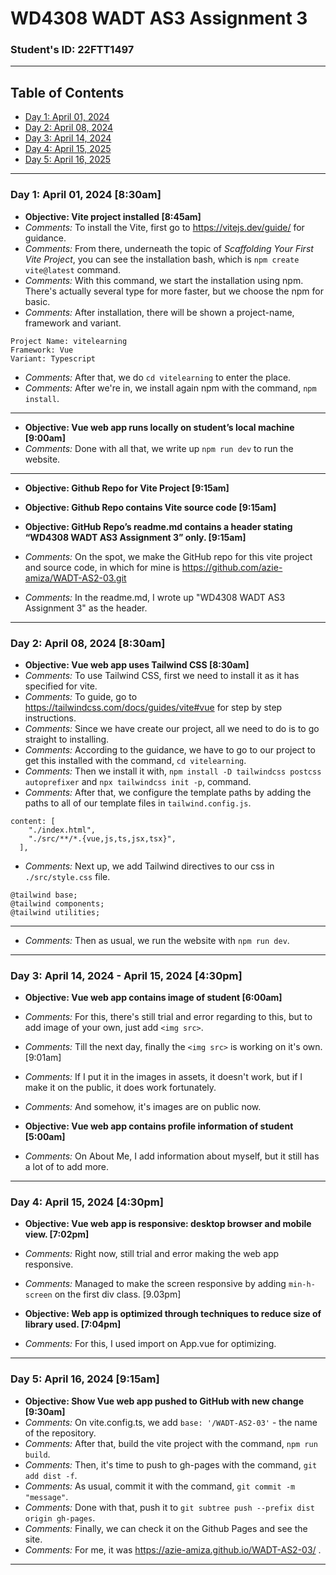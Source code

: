 <!-- # WD4308 WADT AS3 Assignment 3 -->

<!-- # 8/4/2024 - Monday
- Installing the Tailwind CSS using Vue
- Documentation : https://tailwindcss.com/docs/guides/vite#vue

- Then make it with the components using Vue as well
- Component Documentation: https://tailwindui.com/components?ref=sidebar
- Hero Section Documentation (what sir did): https://tailwindui.com/components/marketing/sections/heroes

- if using Vue then, it'll be template, and not html and react.
- don't put in school id, address, and so on when making this website.

- on .gitignore, remove the dist-ssr.
- there will be dist folder(?), i still don't remember what was being said here.
- something about github actions (not yet) -->

# WD4308 WADT AS3 Assignment 3

### Student's ID: 22FTT1497

---

## Table of Contents
- [Day 1: April 01, 2024](#day-1-april-01-2024)
- [Day 2: April 08, 2024](#day-2-april-08-2024)
- [Day 3: April 14, 2024](#day-3-april-14-2024)
- [Day 4: April 15, 2025](#day-4-april-15-2024)
- [Day 5: April 16, 2025](#day-5-april-16-2024)

---

### Day 1: April 01, 2024 [8:30am]
- **Objective: Vite project installed [8:45am]**
- *Comments:* To install the Vite, first go to https://vitejs.dev/guide/ for guidance.
- *Comments:* From there, underneath the topic of *Scaffolding Your First Vite Project*, you can see the installation bash, which is `npm create vite@latest` command.
- *Comments:* With this command, we start the installation using npm. There's actually several type for more faster, but we choose the npm for basic.
- *Comments:* After installation, there will be shown a project-name, framework and variant.

```Installation Process
Project Name: vitelearning
Framework: Vue
Variant: Typescript
```

- *Comments:* After that, we do `cd vitelearning` to enter the place.
- *Comments:* After we're in, we install again npm with the command, `npm install`.

---

- **Objective: Vue web app runs locally on student’s local machine [9:00am]**
- *Comments:* Done with all that, we write up `npm run dev` to run the website.

---
- **Objective: Github Repo for Vite Project [9:15am]**
- **Objective: Github Repo contains Vite source code [9:15am]**
- **Objective: GitHub Repo’s readme.md contains a header stating “WD4308 WADT AS3 Assignment 3” only. [9:15am]**

- *Comments:* On the spot, we make the GitHub repo for this vite project and source code, in which for mine is https://github.com/azie-amiza/WADT-AS2-03.git
- *Comments:* In the readme.md, I wrote up "WD4308 WADT AS3 Assignment 3" as the header.

---

### Day 2: April 08, 2024 [8:30am]
- **Objective: Vue web app uses Tailwind CSS [8:30am]**
- *Comments:* To use Tailwind CSS, first we need to install it as it has specified for vite.
- *Comments:* To guide, go to https://tailwindcss.com/docs/guides/vite#vue for step by step instructions.
- *Comments:* Since we have create our project, all we need to do is to go straight to installing.
- *Comments:* According to the guidance, we have to go to our project to get this installed with the command, `cd vitelearning`.
- *Comments:* Then we install it with, `npm install -D tailwindcss postcss autoprefixer` and `npx tailwindcss init -p`, command.
- *Comments:* After that, we configure the template paths by adding the paths to all of our template files in `tailwind.config.js`.

```Adding Path
content: [
    "./index.html",
    "./src/**/*.{vue,js,ts,jsx,tsx}",
  ],
```

- *Comments:* Next up, we add Tailwind directives to our css in `./src/style.css` file.

```Directives Code
@tailwind base;
@tailwind components;
@tailwind utilities;
```

---

- *Comments:* Then as usual, we run the website with `npm run dev`.

---

### Day 3: April 14, 2024 - April 15, 2024 [4:30pm]
- **Objective: Vue web app contains image of student [6:00am]**
- *Comments:* For this, there's still trial and error regarding to this, but to add image of your own, just add `<img src>`.
- *Comments:* Till the next day, finally the `<img src>` is working on it's own. [9:01am]
- *Comments:* If I put it in the images in assets, it doesn't work, but if I make it on the public, it does work fortunately.
- *Comments:* And somehow, it's images are on public now.

- **Objective: Vue web app contains profile information of student [5:00am]**
- *Comments:* On About Me, I add information about myself, but it still has a lot of to add more.

---

### Day 4: April 15, 2024 [4:30pm]
- **Objective: Vue web app is responsive: desktop browser and mobile view. [7:02pm]**
- *Comments:* Right now, still trial and error making the web app responsive.
- *Comments:* Managed to make the screen responsive by adding `min-h-screen` on the first div class. [9.03pm]

- **Objective: Web app is optimized through techniques to reduce size of library used. [7:04pm]**
- *Comments:* For this, I used import on App.vue for optimizing.

---

### Day 5: April 16, 2024 [9:15am]
- **Objective: Show Vue web app pushed to GitHub with new change [9:30am]**
- *Comments:* On vite.config.ts, we add `base: '/WADT-AS2-03'` - the name of the repository.
- *Comments:* After that, build the vite project with the command, `npm run build`.
- *Comments:* Then, it's time to push to gh-pages with the command, `git add dist -f`.
- *Comments:* As usual, commit it with the command, `git commit -m "message"`.
- *Comments:* Done with that, push it to `git subtree push --prefix dist origin gh-pages`.
- *Comments:* Finally, we can check it on the Github Pages and see the site.
- *Comments:* For me, it was https://azie-amiza.github.io/WADT-AS2-03/ .

---